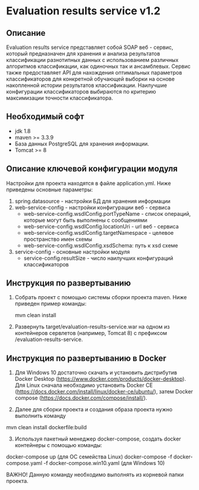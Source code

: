 Evaluation results service v1.2
========================================

Описание
----------------------------------------
   Evaluation results service представляет собой SOAP веб - сервис, который предназначен для хранения
и анализа результатов классификации разнотипных данных с использованием различных алгоритмов классификации,
как одиночных так и ансамблевых. Сервис также предоставляет API для нахождения оптимальных параметров
классификаторов для конкретной обучающей выборки на основе накопленной истории результатов классификации.
Наилучшие конфигурации классификаторов выбираются по критерию максимизации точности классификатора.


Необходимый софт
----------------------------------------
* jdk 1.8
* maven >= 3.3.9
* База данных PostgreSQL для хранения информации.
* Tomcat >= 8

Описание ключевой конфигурации модуля
----------------------------------------
Настройки для проекта находятся в файле application.yml. Ниже приведены основные параметры:
1) spring.datasource - настройки БД для хранения информации
2) web-service-config - настройки конфигурации веб - сервиса
    * web-service-config.wsdlConfig.portTypeName - список операций, которые могут быть выполнены с сообщениями
    * web-service-config.wsdlConfig.locationUri - url веб - сервиса
    * web-service-config.wsdlConfig.targetNamespace - целевое пространство имен схемы
    * web-service-config.wsdlConfig.xsdSchema: путь к xsd схеме
3) service-config - основные настройки модуля
    * service-config.resultSize - число наилучших конфигураций классификаторов

Инструкция по развертыванию
----------------------------------------
   
1. Собрать проект с помощью системы сборки проекта maven. Ниже приведен пример команды:

   mvn clean install
   
2. Развернуть target/evaluation-results-service.war на одном из контейнеров сервлетов (например, Tomcat 8)
   с префиксом /evaluation-results-service.
   
Инструкция по развертыванию в Docker
-------------------------------------------------------

1. Для Windows 10 достаточно скачать и установить дистрибутив Docker Desktop (https://www.docker.com/products/docker-desktop).
   Для Linux сначала необходимо установить Docker CE (https://docs.docker.com/install/linux/docker-ce/ubuntu/),
   затем Docker compose (https://docs.docker.com/compose/install/).

2. Далее для сборки проекта и создания образа проекта нужно выполнить команду

mvn clean install dockerfile:build

3. Используя пакетный менеджер docker-compose, создать docker контейнеры с помощью команды:

docker-compose up (для ОС семейства Linux)
docker-compose -f docker-compose.yaml -f docker-compose.win10.yaml (для Windows 10)

ВАЖНО! Данную команду необходимо выполнять из корневой папки проекта.

   
